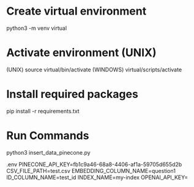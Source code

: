 # Create virtual environment
python3 -m venv virtual

# Activate environment (UNIX)
(UNIX) source virtual/bin/activate
(WINDOWS) virtual/scripts/activate

# Install required packages
pip install -r requirements.txt


# Run Commands
python3 insert_data_pinecone.py


.env
PINECONE_API_KEY=fb1c9a46-68a8-4406-af1a-59705d655d2b
CSV_FILE_PATH=test.csv
EMBEDDING_COLUMN_NAME=question1
ID_COLUMN_NAME=test_id
INDEX_NAME=my-index
OPENAI_API_KEY=
